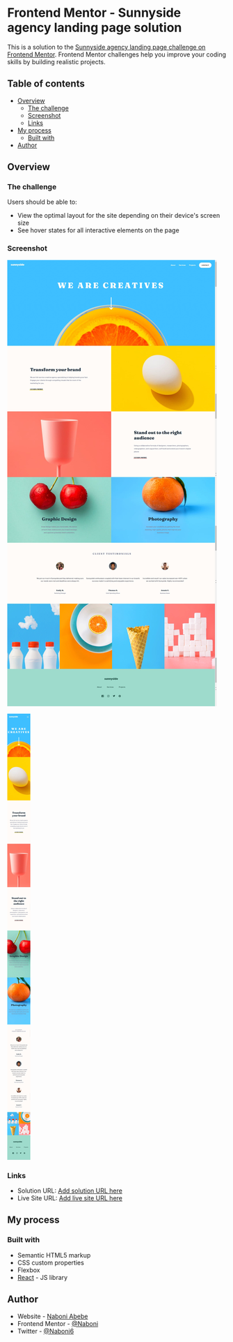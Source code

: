 # Frontend Mentor - Sunnyside agency landing page solution

This is a solution to the [Sunnyside agency landing page challenge on Frontend Mentor](https://www.frontendmentor.io/challenges/sunnyside-agency-landing-page-7yVs3B6ef). Frontend Mentor challenges help you improve your coding skills by building realistic projects.

## Table of contents

- [Overview](#overview)
  - [The challenge](#the-challenge)
  - [Screenshot](#screenshot)
  - [Links](#links)
- [My process](#my-process)
  - [Built with](#built-with)
- [Author](#author)

## Overview

### The challenge

Users should be able to:

- View the optimal layout for the site depending on their device's screen size
- See hover states for all interactive elements on the page

### Screenshot

![sunnyside homepage](./src/assets/images/desktop_home.png?raw=true "Desktop view sunnyside homepage")

![sunnyside homepage](./src/assets/images/mobile_home.png?raw=true "Mobile view sunnyside homepage")

### Links

- Solution URL: [Add solution URL here](https://your-solution-url.com)
- Live Site URL: [Add live site URL here](https://your-live-site-url.com)

## My process

### Built with

- Semantic HTML5 markup
- CSS custom properties
- Flexbox
- [React](https://reactjs.org/) - JS library

## Author

- Website - [Naboni Abebe](https://www.your-site.com)
- Frontend Mentor - [@Naboni](https://www.frontendmentor.io/profile/Naboni)
- Twitter - [@Naboni6](https://www.twitter.com/Naboni6)

